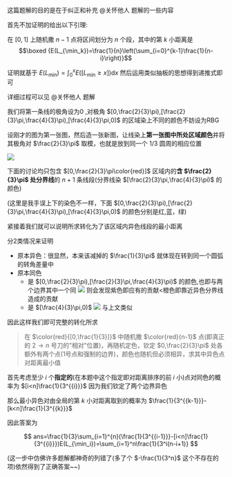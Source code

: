 这篇题解的目的是在于纠正和补充 @关怀他人 题解的一些内容

首先不加证明的给出以下引理:

在 $[0,1]$ 上随机撒 $n-1$ 点将区间划分为 $n$ 个段，其中的第 $k$ 小距离是
$$\boxed {E(L_{\min_k})=\frac{1}{n}\left(\sum_{i=0}^{k-1}\frac{1}{n-i}\right)}$$

证明就基于 $\displaystyle E(L_{\min})=\int_{0}^{x}E([L_{\min}\geqslant x])\mathrm dx$ 然后运用类似抽板的思想得到递推式即可

详细过程可以见 @关怀他人 题解

我们将第一条线的极角设为$0$ ,对极角 $[0,\frac{2}{3}\pi),[\frac{2}{3}\pi,\frac{4}{3}\pi),[\frac{4}{3}\pi,0)$ 的区域染上不同的颜色不妨设为RBG

设刚才的图为第一张图，然后造一张新图，让线染上**第一张图中所处区域颜色**并将其极角对 $\frac{2}{3}\pi$ 取模，也就是放到同一个 $1/3$ 圆周的相应位置

![](https://cdn.luogu.com.cn/upload/image_hosting/edhwbcju.png)

下面的讨论均只包含 $[0,\frac{2}{3}\pi\color{red}]$ 区域内的**含 $\frac{2}{3}\pi$ 处分界线**的 $n+1$ 条线段(分界线染 $[\frac{2}{3}\pi,\frac{4}{3}\pi)$ 的颜色)

(这里是我手误上下的染色不一样，下面 $[0,\frac{2}{3}\pi),[\frac{2}{3}\pi,\frac{4}{3}\pi),[\frac{4}{3}\pi,0)$ 的颜色分别是红,蓝，绿)

紧接着我们就可以说明所求转化为了该区域内异色线段的最小距离

分2类情况来证明

- 原本异色：很显然，本来该减掉的 $\frac{1}{3}\pi$ 就体现在转到同一个圆弧的转角差量中
- 原本同色
	- 是 $[0,\frac{2}{3}\pi),[\frac{2}{3}\pi,\frac{4}{3}\pi)$ 的颜色,也即与两个边界其中一个同
    ![](https://cdn.luogu.com.cn/upload/image_hosting/dawaz7z2.png)
    则会发现紫色即应有的贡献$<$橙色即靠近异色分界线造成的贡献
   - 是 $[\frac{4}{3}\pi,0)$
   ![](https://cdn.luogu.com.cn/upload/image_hosting/0hmpvc4z.png)
   与上文类似
   
因此这样我们即可完整的转化所求

>在 $\color{red}{[0,\frac{1}{3}]}$ 中随机撒 $\color{red}{n-1}$ 点(即真正的 $2\to n$ 号刀的"相对"位置)，再随机定色，钦定 $0,\frac{2}{3}\pi$ 处各额外有两个点(1号点和强制的边界)，颜色也随机但必须相异，求其中异色点对距离最小值


首先考虑至少 $i$ 个**指定的**(在本题中这个指定即对距离排序的前 $i$ 小)点对同色的概率为 $[i<n]\frac{1}{3^{{i}}}$ 因为我们钦定了两个边界异色

那么最小异色对由全局的第 $k$ 小对距离取到的概率为 $\frac{1}{3^{{k-1}}}-[k<n]\frac{1}{3^{{k}}}$

因此答案为

$$
ans=\frac{1}{3}\sum_{i=1}^{n}(\frac{1}{3^{{i-1}}}-[i<n]\frac{1}{3^{{i}}})E(L_{\min_i})=\sum_{i=1}^n\frac{1}{3^i(n-i+1)}
$$

(这一步中仿佛许多题解都神奇的列错了(多了个 $-\frac{1}{3^n}$ 这个不存在的项)依然得到了正确答案~~)

